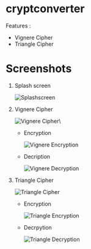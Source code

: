 # cryptconverter

Features :
- Vignere Cipher
- Triangle Cipher

# Screenshots

1. Splash screen

    ![Splashscreen](/Screenshots/Splashscreen.png)
2. Vignere Cipher

    ![Vignere Cipher](/Screenshots/VignereCipher.png)\
    - Encryption

        ![Vignere Encryption](/Screenshots/VignereCipherEnc.png)
    - Decription

        ![Vignere Decryption](/Screenshots/VignereCipherDec.png)
3. Triangle Cipher

    ![Triangle Cipher](/Screenshots/TriangleCipher.png)
    - Encryption

        ![Triangle Encryption](/Screenshots/TriangleCipherEnc.png)
    - Decrpytion

        ![Triangle Decryption](/Screenshots/TriangleCipherDec.png)